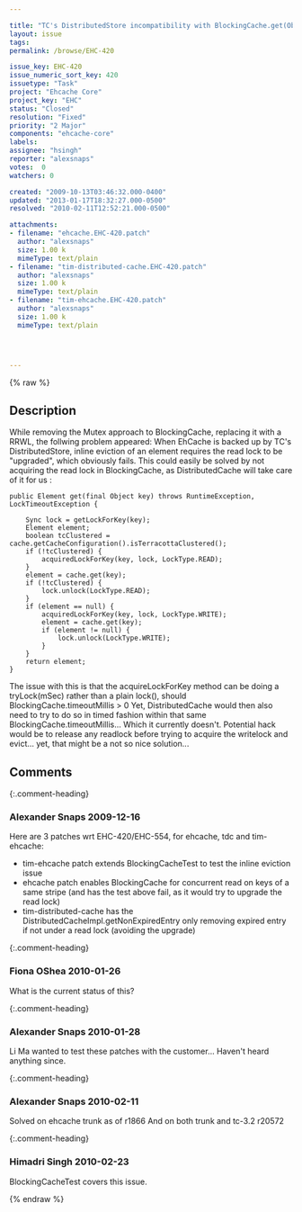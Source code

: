 ```yaml
---

title: "TC's DistributedStore incompatibility with BlockingCache.get(Object): Element RRWL approach"
layout: issue
tags: 
permalink: /browse/EHC-420

issue_key: EHC-420
issue_numeric_sort_key: 420
issuetype: "Task"
project: "Ehcache Core"
project_key: "EHC"
status: "Closed"
resolution: "Fixed"
priority: "2 Major"
components: "ehcache-core"
labels: 
assignee: "hsingh"
reporter: "alexsnaps"
votes:  0
watchers: 0

created: "2009-10-13T03:46:32.000-0400"
updated: "2013-01-17T18:32:27.000-0500"
resolved: "2010-02-11T12:52:21.000-0500"

attachments:
- filename: "ehcache.EHC-420.patch"
  author: "alexsnaps"
  size: 1.00 k
  mimeType: text/plain
- filename: "tim-distributed-cache.EHC-420.patch"
  author: "alexsnaps"
  size: 1.00 k
  mimeType: text/plain
- filename: "tim-ehcache.EHC-420.patch"
  author: "alexsnaps"
  size: 1.00 k
  mimeType: text/plain




---
```


{% raw %}

## Description

<div markdown="1" class="description">

While removing the Mutex approach to BlockingCache, replacing it with a RRWL, the follwing problem appeared:
When EhCache is backed up by TC's DistributedStore, inline eviction of an element requires the read lock to be "upgraded", which obviously fails.
This could easily be solved by not acquiring the read lock in BlockingCache, as DistributedCache will take care of it for us :

    public Element get(final Object key) throws RuntimeException, LockTimeoutException {

        Sync lock = getLockForKey(key);
        Element element;
        boolean tcClustered = cache.getCacheConfiguration().isTerracottaClustered();
        if (!tcClustered) {
            acquiredLockForKey(key, lock, LockType.READ);
        }
        element = cache.get(key);
        if (!tcClustered) {
            lock.unlock(LockType.READ);
        }
        if (element == null) {
            acquiredLockForKey(key, lock, LockType.WRITE);
            element = cache.get(key);
            if (element != null) {
                lock.unlock(LockType.WRITE);
            }
        }
        return element;
    }

The issue with this is that the acquireLockForKey method can be doing a tryLock(mSec) rather than a plain lock(), should BlockingCache.timeoutMillis > 0
Yet, DistributedCache would then also need to try to do so in timed fashion within that same BlockingCache.timeoutMillis... Which it currently doesn't.
Potential hack would be to release any readlock before trying to acquire the writelock and evict... yet, that might be a not so nice solution...


</div>

## Comments


{:.comment-heading}
### **Alexander Snaps** <span class="date">2009-12-16</span>

<div markdown="1" class="comment">

Here are 3 patches wrt EHC-420/EHC-554, for ehcache, tdc and tim-ehcache:
 - tim-ehcache patch extends BlockingCacheTest to test the inline eviction issue
 - ehcache patch enables BlockingCache for concurrent read on keys of a same stripe (and has the test above fail, as it would try to upgrade the read lock)
 - tim-distributed-cache has the DistributedCacheImpl.getNonExpiredEntry only removing expired entry if not under a read lock (avoiding the upgrade)

</div>


{:.comment-heading}
### **Fiona OShea** <span class="date">2010-01-26</span>

<div markdown="1" class="comment">

What is the current status of this?

</div>


{:.comment-heading}
### **Alexander Snaps** <span class="date">2010-01-28</span>

<div markdown="1" class="comment">

Li Ma wanted to test these patches with the customer... Haven't heard anything since.

</div>


{:.comment-heading}
### **Alexander Snaps** <span class="date">2010-02-11</span>

<div markdown="1" class="comment">

Solved on ehcache trunk as of r1866
And on both trunk and tc-3.2 r20572

</div>


{:.comment-heading}
### **Himadri Singh** <span class="date">2010-02-23</span>

<div markdown="1" class="comment">

BlockingCacheTest covers this issue.

</div>



{% endraw %}
